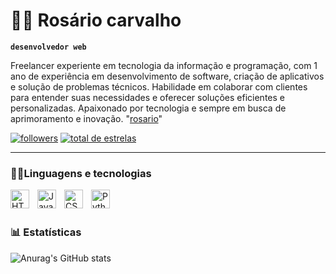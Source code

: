 # 🐱‍👤 Rosário carvalho
**`desenvolvedor web`**

Freelancer experiente em tecnologia da informação e programação, com 1 ano de experiência em desenvolvimento de software, criação de aplicativos e solução de problemas técnicos. Habilidade em colaborar com clientes para entender suas necessidades e oferecer soluções eficientes e personalizadas. Apaixonado por tecnologia e sempre em busca de aprimoramento e inovação.
"[rosario](https://rosario.com/@rosario)"


   </p>
      <a href="https://github.com/rosario090?tab=followers">
         <img alt="followers" title="Follow me on Github" src="https://custom-icon-badges.demolab.com/github/followers/rosario090?color=236ad3&labelColor=1155ba&style=for-the-badge&logo=github&label=seguidores&logoColor=white"/></a>
      <a href="https://github.com/rosario090?tab=repositories&sort=stargazers">
         <img alt="total de estrelas" title="Total de estrelas no GitHub" src="https://custom-icon-badges.demolab.com/github/stars/rosario090?color=55960c&style=for-the-badge&labelColor=488207&logo=star"/></a>
   </p>


   ---
   ### 🐱‍💻Linguagens e tecnologias

<img 
    align="left" 
    alt="HTML"
    title="HTML" 
    width="30px" 
    style="padding-right: 10px;" 
    src="https://cdn.jsdelivr.net/gh/devicons/devicon@latest/icons/html5/html5-original.svg" 
/>

<img 
    align="left" 
    alt="JavaScript" 
    title="JavaScript"
    width="30px" 
    style="padding-right: 10px;" 
    src="https://cdn.jsdelivr.net/gh/devicons/devicon@latest/icons/javascript/javascript-original.svg" 
/>

<img 
    align="left" 
    alt="CSS" 
    title="CSS"
    width="30px" 
    style="padding-right: 10px;" 
    src="https://cdn.jsdelivr.net/gh/devicons/devicon@latest/icons/css3/css3-original.svg" 
/>

<img 
    align="left" 
    alt="Python" 
    title="Python"
    width="30px" 
    style="padding-right: 10px;" 
    src="https://cdn.jsdelivr.net/gh/devicons/devicon@latest/icons/python/python-original.svg" 
/>

<br>
<br>

###  📊 Estatísticas

![Anurag's GitHub stats](https://github-readme-stats.vercel.app/api?username=rosario090&show_icons=true&theme=tokyonight&include_all_comitts-pt-br)
